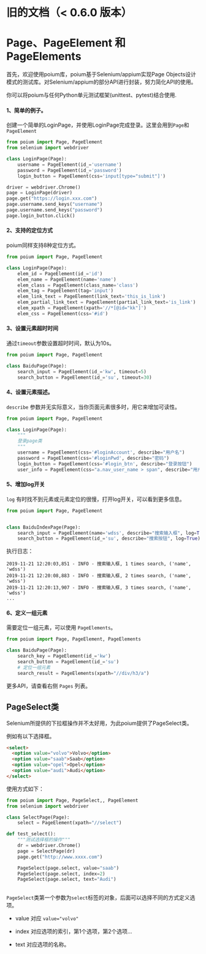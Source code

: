 # 旧的文档（< 0.6.0 版本）

# Page、PageElement 和 PageElements

首先，欢迎使用poium库，poium基于Selenium/appium实现Page Objects设计模式的测试库。对Selenium/appium的部分API进行封装，努力简化API的使用。

你可以将poium与任何Python单元测试框架(unittest、pytest)结合使用.


#### 1、简单的例子。
创建一个简单的LoginPage，并使用LoginPage完成登录。这里会用到```Page```和 ```PageElement```

```python
from poium import Page, PageElement
from selenium import webdriver

class LoginPage(Page):
    username = PageElement(id_='username')
    password = PageElement(id_='password')
    login_button = PageElement(css='input[type="submit"]')

driver = webdriver.Chrome()
page = LoginPage(driver)
page.get("https://login.xxx.com")
page.username.send_keys("username")
page.username.send_keys("password")
page.login_button.click()

```
#### 2、支持的定位方式
poium同样支持8种定位方式。

```python
from poium import Page, PageElement

class LoginPage(Page):
    elem_id = PageElement(id_='id')
    elem_name = PageElement(name='name')
    elem_class = PageElement(class_name='class')
    elem_tag = PageElement(tag='input')
    elem_link_text = PageElement(link_text='this_is_link')
    elem_partial_link_text = PageElement(partial_link_text='is_link')
    elem_xpath = PageElement(xpath='//*[@id="kk"]')
    elem_css = PageElement(css='#id')
```      

#### 3、设置元素超时时间
通过```timeout```参数设置超时时间，默认为10s。

```python
from poium import Page, PageElement

class BaiduPage(Page):
    search_input = PageElement(id_='kw', timeout=5)
    search_button = PageElement(id_='su', timeout=30)
```

#### 4、设置元素描述。
```describe``` 参数并无实际意义，当你页面元素很多时，用它来增加可读性。

```python
from poium import Page, PageElement

class LoginPage(Page):
    """
    登录page类
    """
    username = PageElement(css='#loginAccount', describe="用户名")
    password = PageElement(css='#loginPwd', describe="密码")
    login_button = PageElement(css='#login_btn', describe="登录按钮")
    user_info = PageElement(css="a.nav_user_name > span", describe="用户信息")

```

#### 5、增加log开关
`log` 有时找不到元素或元素定位的很慢，打开log开关，可以看到更多信息。

```python
from poium import Page, PageElement


class BaiduIndexPage(Page):
    search_input = PageElement(name='wdss', describe="搜索输入框", log=True)
    search_button = PageElement(id_='su', describe="搜索按钮", log=True)

```
执行日志：
```
2019-11-21 12:20:03,851 - INFO - 搜索输入框, 1 times search, ('name', 'wdss') 
2019-11-21 12:20:08,883 - INFO - 搜索输入框, 2 times search, ('name', 'wdss') 
2019-11-21 12:20:13,907 - INFO - 搜索输入框, 3 times search, ('name', 'wdss') 
...
```

#### 6、定义一组元素
需要定位一组元素，可以使用 ```PageElements```。

```python
from poium import Page, PageElement, PageElements

class BaiduPage(Page):
    search_key = PageElement(id_='kw')
    search_button = PageElement(id_='su')
    # 定位一组元素
    search_result = PageElements(xpath="//div/h3/a")

```

更多API，请查看右侧 ```Pages``` 列表。


## PageSelect类

Selenium所提供的下拉框操作并不太好用，为此poium提供了PageSelect类。

例如有以下选择框。

```html
<select>
  <option value="volvo">Volvo</option>
  <option value="saab">Saab</option>
  <option value="opel">Opel</option>
  <option value="audi">Audi</option>
</select>
```

使用方式如下：
```python
from poium import Page, PageSelect,, PageElement
from selenium import webdriver

class SelectPage(Page):
    select = PageElement(xpath="//select")

def test_select():
    """测试选择框的操作"""
    dr = webdriver.Chrome()
    page = SelectPage(dr)
    page.get("http://www.xxxx.com")

    PageSelect(page.select, value="saab")
    PageSelect(page.select, index=2)
    PageSelect(page.select, text="Audi")
    
```

```PageSelect```类第一个参数为```select```标签的对象，后面可以选择不同的方式定义选项。

* value 对应 ```value="volvo"```

* index 对应选项的索引，第1个选项，第2个选项...

* text 对应选项的名称。





